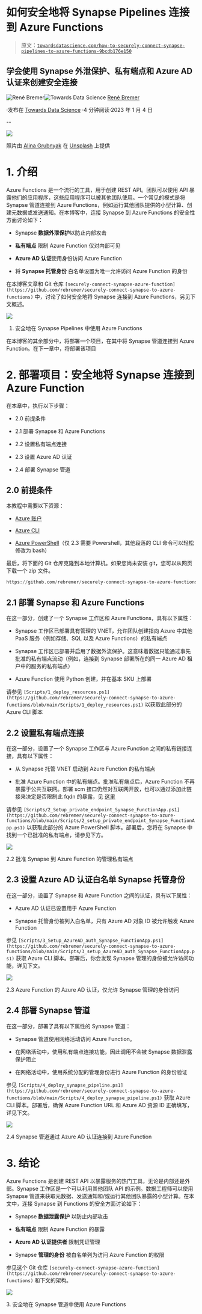 # 如何安全地将 Synapse Pipelines 连接到 Azure Functions

> 原文：[`towardsdatascience.com/how-to-securely-connect-synapse-pipelines-to-azure-functions-9bcdb176e150`](https://towardsdatascience.com/how-to-securely-connect-synapse-pipelines-to-azure-functions-9bcdb176e150)

## 学会使用 Synapse 外泄保护、私有端点和 Azure AD 认证来创建安全连接

[](https://rebremer.medium.com/?source=post_page-----9bcdb176e150--------------------------------)![René Bremer](https://rebremer.medium.com/?source=post_page-----9bcdb176e150--------------------------------)[](https://towardsdatascience.com/?source=post_page-----9bcdb176e150--------------------------------)![Towards Data Science](https://towardsdatascience.com/?source=post_page-----9bcdb176e150--------------------------------) [René Bremer](https://rebremer.medium.com/?source=post_page-----9bcdb176e150--------------------------------)

·发布在 [Towards Data Science](https://towardsdatascience.com/?source=post_page-----9bcdb176e150--------------------------------) ·4 分钟阅读·2023 年 1 月 4 日

--

![](img/0d78113d8329f6775a3e9d8a438128b5.png)

照片由 [Alina Grubnyak](https://unsplash.com/@alinnnaaaa) 在 [Unsplash](https://unsplash.com/) 上提供

# 1. 介绍

Azure Functions 是一个流行的工具，用于创建 REST API。团队可以使用 API 暴露他们的应用程序，这些应用程序可以被其他团队使用。一个常见的模式是将 Synapse 管道连接到 Azure Functions，例如运行其他团队提供的小型计算、创建元数据或发送通知。在本博客中，连接 Synapse 到 Azure Functions 的安全性方面讨论如下：

+   Synapse **数据外泄保护**以防止内部攻击

+   **私有端点** 限制 Azure Function 仅对内部可见

+   **Azure AD 认证**使用身份访问 Azure Function

+   将 **Synapse 托管身份** 白名单设置为唯一允许访问 Azure Function 的身份

在本博客文章和 Git 仓库 `[securely-connect-synapse-azure-function](https://github.com/rebremer/securely-connect-synapse-to-azure-functions)` 中，讨论了如何安全地将 Synapse 连接到 Azure Functions，另见下文概述。

![](img/2444848155d3bf646f68b368594e0698.png)

1. 安全地在 Synapse Pipelines 中使用 Azure Functions

在本博客的其余部分中，将部署一个项目，在其中将 Synapse 管道连接到 Azure Function。在下一章中，将部署该项目

# 2. 部署项目：安全地将 Synapse 连接到 Azure Function

在本章中，执行以下步骤：

+   2.0 前提条件

+   2.1 部署 Synapse 和 Azure Functions

+   2.2 设置私有端点连接

+   2.3 设置 Azure AD 认证

+   2.4 部署 Synapse 管道

## 2.0 前提条件

本教程中需要以下资源：

+   [Azure 账户](https://azure.microsoft.com/en-us/free/)

+   [Azure CLI](https://docs.microsoft.com/en-us/cli/azure/install-azure-cli?view=azure-cli-latest)

+   [Azure PowerShell](https://learn.microsoft.com/en-us/powershell/azure/install-az-ps?view=azps-9.2.0)（仅 2.3 需要 Powershell，其他段落的 CLI 命令可以轻松修改为 bash）

最后，将下面的 Git 仓库克隆到本地计算机。如果您尚未安装 git，您可以从网页下载一个 zip 文件。

```py
https://github.com/rebremer/securely-connect-synapse-to-azure-functions
```

## 2.1 部署 Synapse 和 Azure Functions

在这一部分，创建了一个 Synapse 工作区和 Azure Functions，具有以下属性：

+   Synapse 工作区已部署具有管理的 VNET，允许团队创建指向 Azure 中其他 PaaS 服务（例如存储、SQL 以及 Azure Functions）的私有端点

+   Synapse 工作区已部署并启用了数据外流保护。这意味着数据只能通过事先批准的私有端点流动（例如，连接到 Synapse 部署所在的同一 Azure AD 租户中的服务的私有端点）

+   Azure Function 使用 Python 创建，并在基本 SKU 上部署

请参见 `[Scripts/1_deploy_resources.ps1](https://github.com/rebremer/securely-connect-synapse-to-azure-functions/blob/main/Scripts/1_deploy_resources.ps1)` 以获取此部分的 Azure CLI 脚本

## 2.2 设置私有端点连接

在这一部分，设置了一个 Synapse 工作区与 Azure Function 之间的私有链接连接，具有以下属性：

+   从 Synapse 托管 VNET 启动到 Azure Function 的私有端点

+   批准 Azure Function 中的私有端点。批准私有端点后，Azure Function 不再暴露于公共互联网。部署 scm 接口仍然对互联网开放，也可以通过添加此链接来决定是否限制此 fqdn 的暴露，见 [这里](https://github.com/rebremer/securely-connect-synapse-to-azure-functions/blob/main/ADF/AzureFunction_private_endpoint.json#L4)

请参见 `[Scripts/2_Setup_private_endpoint_Synapse_FunctionApp.ps1](https://github.com/rebremer/securely-connect-synapse-to-azure-functions/blob/main/Scripts/2_setup_private_endpoint_Synapse_FunctionApp.ps1)` 以获取此部分的 Azure PowerShell 脚本。部署后，您将在 Synapse 中找到一个已批准的私有端点，请参见下方。

![](img/45d5c68756d424d9080966a664331498.png)

2.2 批准 Synapse 到 Azure Function 的管理私有端点

## 2.3 设置 Azure AD 认证白名单 Synapse 托管身份

在这一部分，设置了 Synapse 和 Azure Function 之间的认证，具有以下属性：

+   Azure AD 认证已设置用于 Azure Function

+   Synapse 托管身份被列入白名单，只有 Azure AD 对象 ID 被允许触发 Azure Function

参见 `[Scripts/3_Setup_AzureAD_auth_Synapse_FunctionApp.ps1](https://github.com/rebremer/securely-connect-synapse-to-azure-functions/blob/main/Scripts/3_setup_AzureAD_auth_Synapse_FunctionApp.ps1)` 获取 Azure CLI 脚本。部署后，你会发现 Synapse 管理的身份被允许访问功能，详见下文。

![](img/672ed483f663e096f69730ffeea0699a.png)

2.3 Azure Function 的 Azure AD 认证，仅允许 Synapse 管理的身份访问

## 2.4 部署 Synapse 管道

在这一部分，部署了具有以下属性的 Synapse 管道：

+   Synapse 管道使用网络活动访问 Azure Function。

+   在网络活动中，使用私有端点连接功能，因此调用不会被 Synapse 数据泄露保护阻止

+   在网络活动中，使用系统分配的管理身份进行 Azure Function 的身份验证

参见 `[Scripts/4_deploy_synapse_pipeline.ps1](https://github.com/rebremer/securely-connect-synapse-to-azure-functions/blob/main/Scripts/4_deploy_synapse_pipeline.ps1)` 获取 Azure CLI 脚本。部署后，确保 Azure Function URL 和 Azure AD 资源 ID 正确填写，详见下文。

![](img/dab8ea661e6155679671cb74050628c7.png)

2.4 Synapse 管道通过 Azure AD 认证连接到 Azure Function

# 3\. 结论

Azure Functions 是创建 REST API 以暴露服务的热门工具，无论是内部还是外部。Synapse 工作区是一个可以利用其他团队 API 的示例。数据工程师可以使用 Synapse 管道来获取元数据、发送通知和/或运行其他团队暴露的小型计算。在本文中，连接 Synapse 到 Functions 的安全方面讨论如下：

+   Synapse **数据泄露保护** 以防止内部攻击

+   **私有端点** 限制 Azure Function 的暴露

+   **Azure AD 认证提供者** 限制凭证管理

+   Synapse **管理的身份** 被白名单列为访问 Azure Function 的权限

参见这个 Git 仓库 `[securely-connect-synapse-azure-function](https://github.com/rebremer/securely-connect-synapse-to-azure-functions)` 和下文的架构。

![](img/2444848155d3bf646f68b368594e0698.png)

3\. 安全地在 Synapse 管道中使用 Azure Functions
